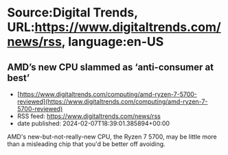 # Source:Digital Trends, URL:https://www.digitaltrends.com/news/rss, language:en-US

## AMD’s new CPU slammed as ‘anti-consumer at best’
 - [https://www.digitaltrends.com/computing/amd-ryzen-7-5700-reviewed](https://www.digitaltrends.com/computing/amd-ryzen-7-5700-reviewed)
 - RSS feed: https://www.digitaltrends.com/news/rss
 - date published: 2024-02-07T18:39:01.385894+00:00

AMD's new-but-not-really-new CPU, the Ryzen 7 5700, may be little more than a misleading chip that you'd be better off avoiding.

